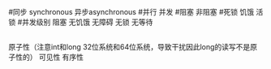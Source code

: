 #同步 synchronous 异步asynchronous
#并行 并发
#阻塞 非阻塞
#死锁 饥饿 活锁
#并发级别
     阻塞
     无饥饿
     无障碍
     无锁
     无等待
##
原子性（注意int和long 32位系统和64位系统，导致干扰因此long的读写不是原子性的）
可见性
有序性
